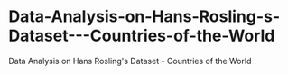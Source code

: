 # Data-Analysis-on-Hans-Rosling-s-Dataset---Countries-of-the-World
Data Analysis on Hans Rosling's Dataset - Countries of the World
